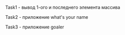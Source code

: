
Task1 - вывод 1-ого и последнего элемента массива

Task2 - приложение what's your name

Task3 - приложение goaler